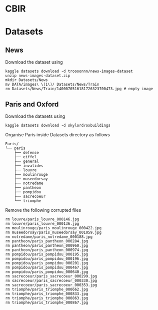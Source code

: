 # CBIR

# Datasets
## News
Download the dataset using

```shell
kaggle datasets download -d troooonnn/news-images-dataset
unzip news-images-dataset.zip
mkdir Datasets/News
mv DATA/images\ \(1\)/ Datasets/News/Train
rm Datasets/News/Train/1400070516181726323700473.jpg # empty image
```

## Paris and Oxford
Download the datasets using
```shell
kaggle datasets download -d skylord/oxbuildings
```

Organise Paris inside Datasets directory as follows

```
Paris/
└── paris
    ├── defense
    ├── eiffel
    ├── general
    ├── invalides
    ├── louvre
    ├── moulinrouge
    ├── museedorsay
    ├── notredame
    ├── pantheon
    ├── pompidou
    ├── sacrecoeur
    └── triomphe    
```

Remove the following corrupted files

```shell
rm louvre/paris_louvre_000146.jpg
rm louvre/paris_louvre_000136.jpg
rm moulinrouge/paris_moulinrouge_000422.jpg
rm museedorsay/paris_museedorsay_001059.jpg
rm notredame/paris_notredame_000188.jpg
rm pantheon/paris_pantheon_000284.jpg
rm pantheon/paris_pantheon_000960.jpg
rm pantheon/paris_pantheon_000974.jpg
rm pompidou/paris_pompidou_000195.jpg
rm pompidou/paris_pompidou_000196.jpg
rm pompidou/paris_pompidou_000201.jpg
rm pompidou/paris_pompidou_000467.jpg
rm pompidou/paris_pompidou_000640.jpg
rm sacrecoeur/paris_sacrecoeur_000299.jpg
rm sacrecoeur/paris_sacrecoeur_000330.jpg
rm sacrecoeur/paris_sacrecoeur_000353.jpg
rm triomphe/paris_triomphe_000662.jpg
rm triomphe/paris_triomphe_000833.jpg
rm triomphe/paris_triomphe_000863.jpg
rm triomphe/paris_triomphe_000867.jpg
```

